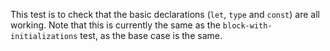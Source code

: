This test is to check that the basic declarations (`let`, `type` and `const`) are all working.  Note that this is currently the same as the `block-with-initializations` test, as the base case is the same.